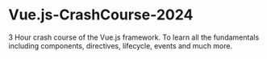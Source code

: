 # Vue.js-CrashCourse-2024
3 Hour crash course of the Vue.js framework. To learn all the fundamentals including components, directives, lifecycle, events and much more.
